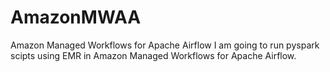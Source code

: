 # AmazonMWAA
Amazon Managed Workflows for Apache Airflow
I am going to run pyspark scipts using EMR in Amazon Managed Workflows for Apache Airflow.
